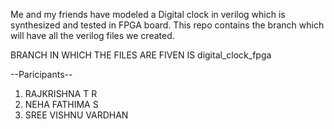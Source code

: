 Me and my friends have modeled a Digital clock in verilog which is synthesized and tested in FPGA board.
This repo contains the branch which will have all the verilog files we created.


BRANCH IN WHICH THE FILES ARE FIVEN IS digital_clock_fpga

--Paricipants--

1. RAJKRISHNA T R
2. NEHA FATHIMA S
3. SREE VISHNU VARDHAN
